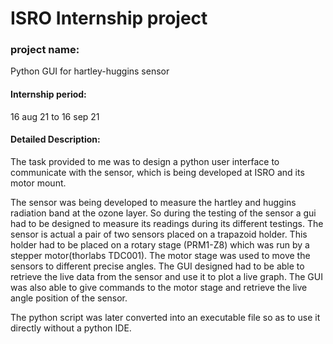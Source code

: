 # ISRO Internship project

### project name: 

Python GUI for hartley-huggins sensor

#### Internship period: 
16 aug 21 to 16 sep 21

#### Detailed Description:
The task provided to me was to design a python user interface to communicate with the sensor, which is being developed at ISRO and its motor mount. 

The sensor was being developed to measure the hartley and huggins radiation band at the ozone layer. So during the testing of the sensor a gui had to be designed to measure its readings during its different testings. The sensor is actual a pair of two sensors placed on a trapazoid holder. This holder had to be placed on a rotary stage (PRM1-Z8) which was run by a stepper motor(thorlabs TDC001). The motor stage was used to move the sensors to different precise angles. The GUI designed had to be able to retrieve the live data from the sensor and use it to plot a live graph. The GUI was also able to give commands to the motor stage and retrieve the live angle position of the sensor.

The python script was later converted into an executable file so as to use it directly without a python IDE.
